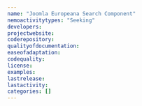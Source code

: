 ```yaml
---
name: "Joomla Europeana Search Component"
nemoactivitytypes: "Seeking"
developers: 
projectwebsite: 
coderepository: 
qualityofdocumentation: 
easeofadaptation: 
codequality: 
license: 
examples: 
lastrelease: 
lastactivity: 
categories: []
---
```


